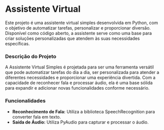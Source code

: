 # Assistente Virtual 


Este projeto é uma assistente virtual simples desenvolvida em Python, com o objetivo de automatizar tarefas, personalizar e proporcionar diversão. Disponível como código aberto, a assistente serve como uma base para criar soluções personalizadas que atendem às suas necessidades específicas.

### Descrição do Projeto
A Assistente Virtual Simples é projetada para ser uma ferramenta versátil que pode automatizar tarefas do dia a dia, ser personalizada para atender a diferentes necessidades e proporcionar uma experiência divertida. Com a capacidade de reconhecer fala e processar áudio, ela é uma base sólida para expandir e adicionar novas funcionalidades conforme necessário.


### Funcionalidades
* __Reconhecimento de Fala:__ Utiliza a biblioteca SpeechRecognition para converter fala em texto.
* __Saída de Áudio:__ Utiliza PyAudio para capturar e processar o áudio.

